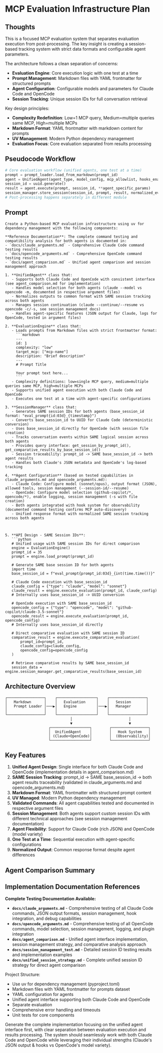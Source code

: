 # MCP Evaluation Infrastructure Plan

## Thoughts

This is a focused MCP evaluation system that separates evaluation execution from post-processing. The key insight is creating a session-based tracking system with strict data formats and configurable agent parameters.

The architecture follows a clean separation of concerns:
- **Evaluation Engine**: Core execution logic with one test at a time
- **Prompt Management**: Markdown files with YAML frontmatter for structured prompts
- **Agent Configuration**: Configurable models and parameters for Claude Code and OpenCode
- **Session Tracking**: Unique session IDs for full conversation retrieval


Key design principles:
- **Complexity Redefinition**: Low=1 MCP query, Medium=multiple queries same MCP, High=multiple MCPs
- **Markdown Format**: YAML frontmatter with markdown content for prompts
- **UV Management**: Modern Python dependency management
- **Evaluation Focus**: Core evaluation separated from results processing

## Pseudocode Workflow 

```python
# Core evaluation workflow (unified agents, one test at a time)
prompt = prompt_loader.load_from_markdown(prompt_id)
agent = UnifiedAgent(agent_type, model_config, mcp_allowlist, hooks_enabled=True)
session_id = uuid.generate()
result = agent.execute(prompt, session_id, **agent_specific_params)
session_manager.store_session(session_id, prompt, result, normalized_events)
# Post-processing happens separately in different module
```

## Prompt 

```
Create a Python-based MCP evaluation infrastructure using uv for dependency management with the following components:

**Reference Documentation**: The complete command testing and compatibility analysis for both agents is documented in:
- `docs/claude_arguments.md` - Comprehensive Claude Code command testing results  
- `docs/opencode_arguments.md` - Comprehensive OpenCode command testing results
- `docs/agent_comparison.md` - Unified agent comparison and session management approach

1. **UnifiedAgent** class that:
   - Supports both Claude Code and OpenCode with consistent interface (see agent_comparison.md for implementation)
   - Handles model selection for both agents (claude --model vs opencode -m, documented in respective argument files)
   - Normalizes outputs to common format with SAME session tracking across both agents
   - Manages session continuation (claude --continue/--resume vs opencode -c/-s, see session management docs)
   - Handles agent-specific features (JSON output for Claude, logs for OpenCode, tested in argument files)

2. **EvaluationEngine** class that:
   - Loads prompts from Markdown files with strict frontmatter format:
     ```markdown
     ---
     id: 1
     complexity: "low"
     target_mcp: ["mcp-name"]
     description: "Brief description"
     ---
     # Prompt Title
     
     Your prompt text here...
     ```
   - Complexity definitions: low=single MCP query, medium=multiple queries same MCP, high=multiple MCPs
   - Supports unified agent execution with both Claude Code and OpenCode
   - Executes one test at a time with agent-specific configurations

3. **SessionManager** class that:
   - Generates SAME session IDs for both agents (base_session_id format: "eval_prompt{id:03d}_{timestamp}")
   - Converts base_session_id to UUID for Claude Code (deterministic conversion)
   - Uses base_session_id directly for OpenCode (with session file creation)  
   - Tracks conversation events within SAME logical session across both agents
   - Provides query interface: get_session_by_prompt_id(), get_comparative_results_by_base_session_id()
   - Session traceability: prompt_id -> SAME base_session_id -> both agent results
   - Handles both Claude's JSON metadata and OpenCode's log-based tracking

4. **Agent Configuration** (based on tested capabilities in claude_arguments.md and opencode_arguments.md):
   - Claude Code: Configure model (sonnet/opus), output format (JSON), allowed tools, session management (--session-id/--resume)
   - OpenCode: Configure model selection (github-copilot/*, opencode/*), enable logging, session management (-s with file creation)
   - Both agents integrated with hook system for observability (documented command testing confirms MCP auto-discovery)
   - Unified response format with normalized SAME session tracking across both agents



5. **API Design - SAME Session IDs**:
   ```python
   # Unified usage with SAME session IDs for direct comparison
   engine = EvaluationEngine()
   prompt_id = 35
   prompt = engine.load_prompt(prompt_id)
   
   # Generate SAME base session ID for both agents
   import time
   base_session_id = f"eval_prompt{prompt_id:03d}_{int(time.time())}"
   
   # Claude Code execution with base_session_id
   claude_config = {"type": "claude", "model": "sonnet"}
   claude_result = engine.execute_evaluation(prompt_id, claude_config)
   # Internally uses base_session_id -> UUID conversion
   
   # OpenCode execution with SAME base_session_id
   opencode_config = {"type": "opencode", "model": "github-copilot/claude-3.5-sonnet"}
   opencode_result = engine.execute_evaluation(prompt_id, opencode_config)  
   # Internally uses base_session_id directly
   
   # Direct comparative evaluation with SAME session ID
   comparative_result = engine.execute_comparative_evaluation(
       prompt_id=prompt_id,
       claude_config=claude_config,
       opencode_config=opencode_config
   )
   
   # Retrieve comparative results by SAME base_session_id
   session_data = engine.session_manager.get_comparative_results(base_session_id)
   ```


## Architecture Overview

```
┌─────────────────┐    ┌──────────────────┐    ┌─────────────────┐
│   Markdown      │    │   Evaluation     │    │   Session       │
│   Prompt Loader │───▶│   Engine         │───▶│   Manager       │
│                 │    │                  │    │                 │
└─────────────────┘    └──────────────────┘    └─────────────────┘
                              │                          │
                              ▼                          ▼
                    ┌──────────────────┐        ┌─────────────────┐
                    │  UnifiedAgent    │        │   Hook System   │
                    │ (Claude+OpenCode)│        │  (Observability)│
                    └──────────────────┘        └─────────────────┘

```

## Key Features

1. **Unified Agent Design**: Single interface for both Claude Code and OpenCode (implementation details in agent_comparison.md)
2. **SAME Session Tracking**: prompt_id -> SAME base_session_id -> both agent results traceability (validated in claude_arguments.md and opencode_arguments.md)
3. **Markdown Format**: YAML frontmatter with structured prompt content
4. **UV Managed**: Modern Python dependency management
5. **Validated Commands**: All agent capabilities tested and documented in respective argument files
6. **Session Management**: Both agents support custom session IDs with different technical approaches (see session management documentation)
5. **Agent Flexibility**: Support for Claude Code (rich JSON) and OpenCode (model variety)
6. **One Test at a Time**: Sequential execution with agent-specific configurations
7. **Normalized Output**: Common response format despite agent differences

## Agent Comparison Summary

## Implementation Documentation References

**Complete Testing Documentation Available:**
- **`docs/claude_arguments.md`** - Comprehensive testing of all Claude Code commands, JSON output formats, session management, hook integration, and debug capabilities
- **`docs/opencode_arguments.md`** - Comprehensive testing of all OpenCode commands, model selection, session management, logging, and plugin integration  
- **`docs/agent_comparison.md`** - Unified agent interface implementation, session management strategy, and comparative analysis approach
- **`docs/session_management_test.md`** - Detailed session ID testing results and implementation examples
- **`docs/unified_session_strategy.md`** - Complete unified session ID strategy for direct agent comparison

Project Structure:
- Use uv for dependency management (pyproject.toml)
- Markdown files with YAML frontmatter for prompts dataset
- YAML configuration for agents
- Unified agent interface supporting both Claude Code and OpenCode
- Separate evaluation 
- Comprehensive error handling and timeouts
- Unit tests for core components

Generate the complete implementation focusing on the unified agent interface first, with clear separation between evaluation execution and results processing. The system should seamlessly work with both Claude Code and OpenCode while leveraging their individual strengths (Claude's JSON output & hooks vs OpenCode's model variety).
```